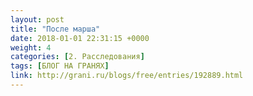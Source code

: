 ```yaml
---
layout: post
title: "После марша"
date: 2018-01-01 22:31:15 +0000
weight: 4
categories: [2. Расследования]
tags: [БЛОГ НА ГРАНЯХ]
link: http://grani.ru/blogs/free/entries/192889.html
---
```

